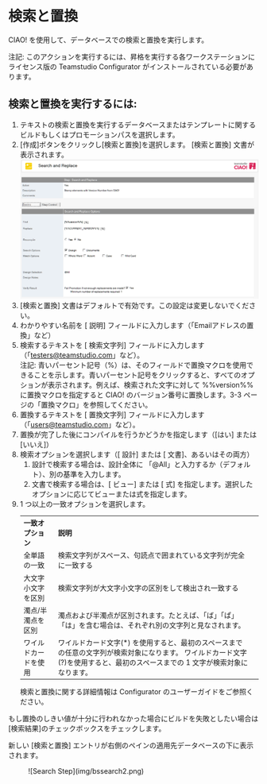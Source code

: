 # 検索と置換

CIAO! を使用して、データベースでの検索と置換を実行します。

注記: このアクションを実行するには、昇格を実行する各ワークステーションにライセンス版の Teamstudio Configurator がインストールされている必要があります。
 
## 検索と置換を実行するには:  
1. テキストの検索と置換を実行するデータベースまたはテンプレートに関するビルドもしくはプロモーションパスを選択します。
2. [作成]ボタンをクリックし[検索と置換]を選択します。 [検索と置換] 文書が表示されます。  
   ![Search Document](img/bssearch.png)
3. [検索と置換] 文書はデフォルトで有効です。この設定は変更しないでください。
4. わかりやすい名前を [ 説明] フィールドに入力します（「Emailアドレスの置換」など）
5. 検索するテキストを [ 検索文字列] フィールドに入力します（「testers@teamstudio.com」など）。  
   注記: 青いパーセント記号（%）は、そのフィールドで置換マクロを使用できることを示します。青いパーセント記号をクリックすると、すべてのオプションが表示されます。例えば、検索された文字に対して %%version%% に置換マクロを指定すると CIAO! のバージョン番号に置換します。3-3 ページの「置換マクロ」を参照してください。
6. 置換するテキストを [ 置換文字列] フィールドに入力します（「users@teamstudio.com」など）。
7. 置換が完了した後にコンパイルを行うかどうかを指定します（[はい] または [いいえ]）
8. 検索オプションを選択します（[ 設計] または [ 文書]、あるいはその両方）
    1. 設計で検索する場合は、設計全体に 「@All」と入力するか（デフォルト）、別の基準を入力します。
    2. 文書で検索する場合は、[ ビュー] または [ 式] を指定します。選択したオプションに応じてビューまたは式を指定します。
9. 1 つ以上の一致オプションを選択します。  
   <table><tr><th>一致オプション</th><th>説明</th></tr>
     <tr><td>全単語の一致</td><td>検索文字列がスペース、句読点で囲まれている文字列が完全に一致する</td></tr>
     <tr><td>大文字小文字を区別</td><td>検索文字列が大文字小文字の区別をして検出され一致する</td></tr>
     <tr><td>濁点/半濁点を区別</td><td>濁点および半濁点が区別されます。たとえば、「ば」「ぱ」「は」を含む場合は、それぞれ別の文字列と見なされます。<td></tr>
     <tr><td>ワイルドカードを使用</td><td>ワイルドカード文字(*) を使用すると、最初のスペースまでの任意の文字列が検索対象になります。 ワイルドカード文字(?)を使用すると、最初のスペースまでの 1 文字が検索対象になります。</td></tr>
   </table>  
   検索と置換に関する詳細情報は Configurator のユーザーガイドをご参照ください。
 
もし置換のしきい値が十分に行われなかった場合にビルドを失敗としたい場合は[検索結果]のチェックボックスをチェックします。

新しい [検索と置換] エントリが右側のペインの適用先データベースの下に表示されます。 
<figure markdown="1">
  ![Search Step](img/bssearch2.png)
</figure>